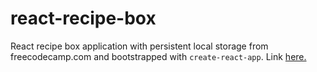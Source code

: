# react-recipe-box

React recipe box application with persistent local storage from freecodecamp.com and bootstrapped with `create-react-app`. Link [here.](https://react-recipe-box-ovemopueph.now.sh)